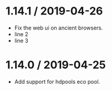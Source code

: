1.14.1 / 2019-04-26
==================

* Fix the web ui on ancient browsers.
* line 2
* line 3

1.14.0 / 2019-04-25
==================

* Add support for hdpools eco pool.
